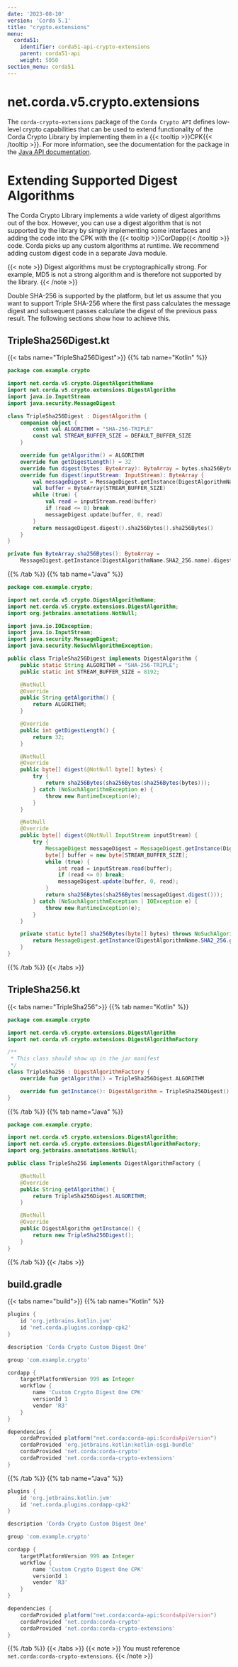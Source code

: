```yaml
---
date: '2023-08-10'
version: 'Corda 5.1'
title: "crypto.extensions"
menu:
  corda51:
    identifier: corda51-api-crypto-extensions
    parent: corda51-api
    weight: 5050
section_menu: corda51
---
```

# net.corda.v5.crypto.extensions
The `corda-crypto-extensions` package of the `Corda Crypto API` defines low-level crypto capabilities that can be used to extend functionality of the Corda Crypto Library by implementing them in a {{< tooltip >}}CPK{{< /tooltip >}}. For more information, see the documentation for the package in the <a href="/en/api-ref/corda/{{<version-num>}}/net/corda/v5/crypto/extensions/package-summary.html" target=" blank">Java API documentation</a>.

# Extending Supported Digest Algorithms

The Corda Crypto Library implements a wide variety of digest algorithms out of the box. However, you can use a digest algorithm that is not supported by the library by simply implementing some interfaces and adding the code into the CPK with the {{< tooltip >}}CorDapp{{< /tooltip >}} code. Corda picks up any custom algorithms at runtime. We recommend adding custom digest code in a separate Java module.

{{< note >}}
Digest algorithms must be cryptographically strong. For example, MD5 is not a strong algorithm and is therefore not supported by the library.
{{< /note >}}

Double SHA-256 is supported by the platform, but let us assume that you want to support Triple SHA-256 where the first pass calculates the message digest and subsequent passes calculate the digest of the previous pass result. The following sections show how to achieve this.

## TripleSha256Digest.kt
{{< tabs name="TripleSha256Digest">}}
{{% tab name="Kotlin" %}}
```kotlin
package com.example.crypto

import net.corda.v5.crypto.DigestAlgorithmName
import net.corda.v5.crypto.extensions.DigestAlgorithm
import java.io.InputStream
import java.security.MessageDigest

class TripleSha256Digest : DigestAlgorithm {
    companion object {
        const val ALGORITHM = "SHA-256-TRIPLE"
        const val STREAM_BUFFER_SIZE = DEFAULT_BUFFER_SIZE
    }

    override fun getAlgorithm() = ALGORITHM
    override fun getDigestLength() = 32
    override fun digest(bytes: ByteArray): ByteArray = bytes.sha256Bytes().sha256Bytes().sha256Bytes()
    override fun digest(inputStream: InputStream): ByteArray {
        val messageDigest = MessageDigest.getInstance(DigestAlgorithmName.SHA2_256.name)
        val buffer = ByteArray(STREAM_BUFFER_SIZE)
        while (true) {
            val read = inputStream.read(buffer)
            if (read <= 0) break
            messageDigest.update(buffer, 0, read)
        }
        return messageDigest.digest().sha256Bytes().sha256Bytes()
    }
}

private fun ByteArray.sha256Bytes(): ByteArray =
    MessageDigest.getInstance(DigestAlgorithmName.SHA2_256.name).digest(this)
```
{{% /tab %}}
{{% tab name="Java" %}}
```java
package com.example.crypto;

import net.corda.v5.crypto.DigestAlgorithmName;
import net.corda.v5.crypto.extensions.DigestAlgorithm;
import org.jetbrains.annotations.NotNull;

import java.io.IOException;
import java.io.InputStream;
import java.security.MessageDigest;
import java.security.NoSuchAlgorithmException;

public class TripleSha256Digest implements DigestAlgorithm {
    public static String ALGORITHM = "SHA-256-TRIPLE";
    public static int STREAM_BUFFER_SIZE = 8192;

    @NotNull
    @Override
    public String getAlgorithm() {
        return ALGORITHM;
    }

    @Override
    public int getDigestLength() {
        return 32;
    }

    @NotNull
    @Override
    public byte[] digest(@NotNull byte[] bytes) {
        try {
            return sha256Bytes(sha256Bytes(sha256Bytes(bytes)));
        } catch (NoSuchAlgorithmException e) {
            throw new RuntimeException(e);
        }
    }

    @NotNull
    @Override
    public byte[] digest(@NotNull InputStream inputStream) {
        try {
            MessageDigest messageDigest = MessageDigest.getInstance(DigestAlgorithmName.SHA2_256.getName());
            byte[] buffer = new byte[STREAM_BUFFER_SIZE];
            while (true) {
                int read = inputStream.read(buffer);
                if (read <= 0) break;
                messageDigest.update(buffer, 0, read);
            }
            return sha256Bytes(sha256Bytes(messageDigest.digest()));
        } catch (NoSuchAlgorithmException | IOException e) {
            throw new RuntimeException(e);
        }
    }

    private static byte[] sha256Bytes(byte[] bytes) throws NoSuchAlgorithmException {
        return MessageDigest.getInstance(DigestAlgorithmName.SHA2_256.getName()).digest(bytes);
    }
}
```
{{% /tab %}}
{{< /tabs >}}

## TripleSha256.kt
{{< tabs name="TripleSha256">}}
{{% tab name="Kotlin" %}}
```kotlin
package com.example.crypto

import net.corda.v5.crypto.extensions.DigestAlgorithm
import net.corda.v5.crypto.extensions.DigestAlgorithmFactory

/**
 * This class should show up in the jar manifest
 */
class TripleSha256 : DigestAlgorithmFactory {
    override fun getAlgorithm() = TripleSha256Digest.ALGORITHM

    override fun getInstance(): DigestAlgorithm = TripleSha256Digest()
}
```
{{% /tab %}}
{{% tab name="Java" %}}
```java
package com.example.crypto;

import net.corda.v5.crypto.extensions.DigestAlgorithm;
import net.corda.v5.crypto.extensions.DigestAlgorithmFactory;
import org.jetbrains.annotations.NotNull;

public class TripleSha256 implements DigestAlgorithmFactory {

    @NotNull
    @Override
    public String getAlgorithm() {
        return TripleSha256Digest.ALGORITHM;
    }

    @NotNull
    @Override
    public DigestAlgorithm getInstance() {
        return new TripleSha256Digest();
    }
}
```
{{% /tab %}}
{{< /tabs >}}

## build.gradle
{{< tabs name="build">}}
{{% tab name="Kotlin" %}}
```groovy
plugins {
    id 'org.jetbrains.kotlin.jvm'
    id 'net.corda.plugins.cordapp-cpk2'
}

description 'Corda Crypto Custom Digest One'

group 'com.example.crypto'

cordapp {
    targetPlatformVersion 999 as Integer
    workflow {
        name 'Custom Crypto Digest One CPK'
        versionId 1
        vendor 'R3'
    }
}

dependencies {
    cordaProvided platform("net.corda:corda-api:$cordaApiVersion")
    cordaProvided 'org.jetbrains.kotlin:kotlin-osgi-bundle'
    cordaProvided 'net.corda:corda-crypto'
    cordaProvided 'net.corda:corda-crypto-extensions'
}
```
{{% /tab %}}
{{% tab name="Java" %}}
```groovy
plugins {
    id 'org.jetbrains.kotlin.jvm'
    id 'net.corda.plugins.cordapp-cpk2'
}

description 'Corda Crypto Custom Digest One'

group 'com.example.crypto'

cordapp {
    targetPlatformVersion 999 as Integer
    workflow {
        name 'Custom Crypto Digest One CPK'
        versionId 1
        vendor 'R3'
    }
}

dependencies {
    cordaProvided platform("net.corda:corda-api:$cordaApiVersion")
    cordaProvided 'net.corda:corda-crypto'
    cordaProvided 'net.corda:corda-crypto-extensions'
}
```
{{% /tab %}}
{{< /tabs >}}
{{< note >}}
You must reference `net.corda:corda-crypto-extensions`.
{{< /note >}}